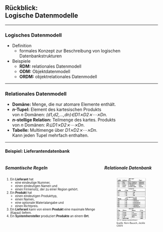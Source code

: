 ## Rückblick:<br/>Logische Datenmodelle

---

### Logisches Datenmodell

<ul>
  <li>
    Definition
    <ul>
      <li>formales Konzept zur Beschreibung von logischen Datenbankstrukturen</li>
    </ul>
  <li class="fragment">
    Beispiele
    <ul>
      <li>
        <strong>RDM:</strong>
        <span class="fragment">relationales Datenmodell</span>
      </li>
      <li>
        <strong>ODM:</strong>
        <span class="fragment">Objektdatenmodell</span>
      </li>
      <li>
        <strong>ORDM:</strong>
        <span class="fragment">objektrelationales Datenmodell</span>
      </li>
    </ul>
  </li>
</ul>

---

### Relationales Datenmodell

<ul>
  <li>
    <strong>Domäne:</strong>
    Menge, die nur atomare Elemente enthält.
  </li>
  <li class="fragment">
    <strong><em>n</em>-Tupel:</strong>
    Element des kartesischen Produkts<br/>von <em>n</em> Domänen: <em>(d1,d2,…,dn)∈D1⨯D2⨯⋯⨯Dn</em>.
  </li>
  <li class="fragment">
    <strong><em>n</em>-stellige Relation:</strong>
    Teilmenge des kartes. Produkts<br/>von <em>n</em> Domänen: <em>R⊆D1⨯D2⨯⋯⨯Dn</em>.
  </li>
  <li class="fragment">
    <strong>Tabelle:</strong>
    Multimenge über <em>D1⨯D2⨯⋯⨯Dn</em>.<br/>Kann jeden Tupel mehrfach enthalten.
  </li>
</ul>

---

#### Beispiel: Lieferantendatenbank

<div style="float: left; width: 60%">
    <h5>Semantische Regeln</h5>
    <ol style="font-size: 0.7em">
        <li>
            Ein <strong>Lieferant</strong> hat
            <ul>
                <li>eine eindeutige Nummer,</li>
                <li>einen eindeutigen Namen und</li>
                <li>einen Firmensitz, der zu einer Region gehört.</li>
            </ul>
        </li>
        <li class="fragment">
            Ein <strong>Produkt</strong> hat
            <ul>
                <li>einen eindeutigen Produkttyp,</li>
                <li>einen Namen,</li>
                <li>eine optionale Materialangabe und</li>
                <li>einen Richtpreis.</li>
            </ul>
        </li>
        <li class="fragment">
            Ein <strong>Lieferant</strong> kann von einem <strong>Produkt</strong> eine maximale Menge (Kapaz) liefern.
        </li>
        <li class="fragment">
            Ein <strong>Systemhersteller</strong> produziert <strong>Produkte</strong> an einem <strong>Ort</strong>.
        </li>
    </ol>
</div>
<div class="fragment" style="float: right; width: 35%">
    <h5>Relationale Datenbank</h5>
    <figure>
        <img alt="Die Lieferantendatenbank enthält die Tabellen LIEFERANT, KAPAZITÄT, SYSTEMHERSTELLER und PRODUKT"
             src="images/lieferantendatenbank.png"
             style="margin-top: 0"/>
        <figcaption style="font-size: 0.5em">Quelle: Kern-Bausch, Jeckle (2001)</figcaption>
    </figure>
</div>
